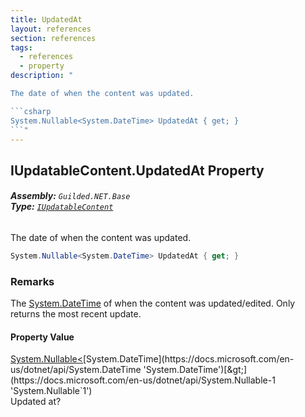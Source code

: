 ```yaml
---
title: UpdatedAt
layout: references
section: references
tags:
  - references
  - property
description: "

The date of when the content was updated.

```csharp
System.Nullable<System.DateTime> UpdatedAt { get; }
```"
---
```


## IUpdatableContent.UpdatedAt Property
###### **Assembly:** `Guilded.NET.Base`<br/>**Type:** [`IUpdatableContent`](IUpdatableContent 'Guilded.NET.Base.Content.IUpdatableContent')

The date of when the content was updated.

```csharp
System.Nullable<System.DateTime> UpdatedAt { get; }
```

### Remarks
  
The [System.DateTime](https://docs.microsoft.com/en-us/dotnet/api/System.DateTime 'System.DateTime') of when the content was updated/edited. Only returns the most recent update.

#### Property Value
[System.Nullable&lt;](https://docs.microsoft.com/en-us/dotnet/api/System.Nullable-1 'System.Nullable`1')[System.DateTime](https://docs.microsoft.com/en-us/dotnet/api/System.DateTime 'System.DateTime')[&gt;](https://docs.microsoft.com/en-us/dotnet/api/System.Nullable-1 'System.Nullable`1')  
Updated at?